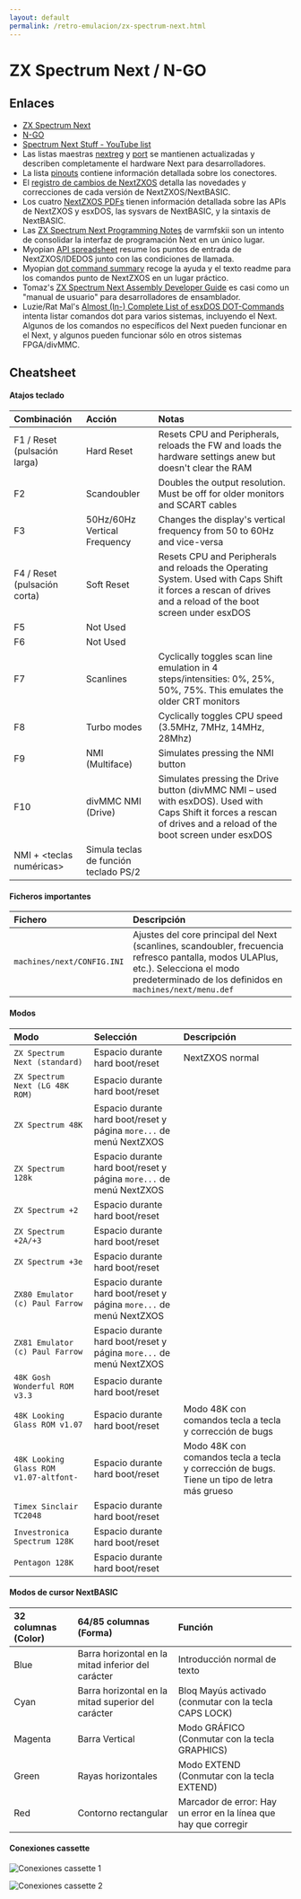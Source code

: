```yaml
---
layout: default
permalink: /retro-emulacion/zx-spectrum-next.html
---
```


# ZX Spectrum Next / N-GO

## Enlaces

* [ZX Spectrum Next](https://www.specnext.com/)
* [N-GO](https://manuferhi.com/c/n-go)
* [Spectrum Next Stuff - YouTube list](https://www.youtube.com/playlist?list=PL2lCM2mJCG_AonDyHJfqjxFR5VoqBWqoh)
* Las listas maestras [nextreg](https://gitlab.com/SpectrumNext/ZX_Spectrum_Next_FPGA/-/blob/master/cores/zxnext/nextreg.txt) y [port](https://gitlab.com/SpectrumNext/ZX_Spectrum_Next_FPGA/-/blob/master/cores/zxnext/ports.txt) se mantienen actualizadas y describen completamente el hardware Next para desarrolladores.
* La lista [pinouts](https://gitlab.com/thesmog358/tbblue/-/blob/master/docs/extra-hw/pinouts/pinouts.txt) contiene información detallada sobre los conectores.
* El [registro de cambios de NextZXOS](https://gitlab.com/thesmog358/tbblue/-/raw/master/docs/nextzxos-changelog.txt) detalla las novedades y correcciones de cada versión de NextZXOS/NextBASIC.
* Los cuatro [NextZXOS PDFs](https://gitlab.com/thesmog358/tbblue/-/tree/master/docs/nextzxos) tienen información detallada sobre las APIs de NextZXOS y esxDOS, las sysvars de NextBASIC, y la sintaxis de NextBASIC.
* Las [ZX Spectrum Next Programming Notes](https://raw.githubusercontent.com/varmfskii/zxnext_code/master/zx_next_notes/zxnext_notes.pdf) de varmfskii son un intento de consolidar la interfaz de programación Next en un único lugar.
* Myopian [API spreadsheet](https://docs.google.com/spreadsheets/d/1dB8fKIfByGJTts409Ud8ly450a6SLPnLZc-nCBghBl8) resume los puntos de entrada de NextZXOS/IDEDOS junto con las condiciones de llamada.
* Myopian [dot command summary](https://www.cs.hmc.edu/~oneill/specnext/dot-cmds.html) recoge la ayuda y el texto readme para los comandos punto de NextZXOS en un lugar práctico.
* Tomaz's [ZX Spectrum Next Assembly Developer Guide](https://github.com/tomaz/zx-next-dev-guide/releases/latest) es casi como un "manual de usuario" para desarrolladores de ensamblador.
* Luzie/Rat Mal's [Almost (In-) Complete List of esxDOS DOT-Commands](https://docs.google.com/spreadsheets/d/17-ifpHcy932_AP7SAv9uBLxg-2ZptcdgTvQ8ILXQLM4/edit?usp=sharing_eil&ts=599361c7) intenta listar comandos dot para varios sistemas, incluyendo el Next. Algunos de los comandos no específicos del Next pueden funcionar en el Next, y algunos pueden funcionar sólo en otros sistemas FPGA/divMMC.

## Cheatsheet

#### Atajos teclado

|Combinación|Acción|Notas|
|:------------|:-------|:------|
|F1 / Reset (pulsación larga)|Hard Reset|Resets CPU and Peripherals, reloads the FW and loads the hardware settings anew but doesn't clear the RAM|
|F2|Scandoubler|Doubles the output resolution. Must be off for older monitors and SCART cables|
|F3|50Hz/60Hz Vertical Frequency|Changes the display's vertical frequency from 50 to 60Hz and vice-versa|
|F4 / Reset (pulsación corta)|Soft Reset|Resets CPU and Peripherals and reloads the Operating System. Used with Caps Shift it forces a rescan of drives and a reload of the boot screen under esxDOS|
|F5|Not Used| |
|F6|Not Used| |
|F7|Scanlines|Cyclically toggles scan line emulation in 4 steps/intensities: 0%, 25%, 50%, 75%. This emulates the older CRT monitors|
|F8|Turbo modes|Cyclically toggles CPU speed (3.5MHz, 7MHz, 14MHz, 28Mhz)|
|F9|NMI (Multiface)|Simulates pressing the NMI button|
|F10|divMMC NMI (Drive)|Simulates pressing the Drive button (divMMC NMI – used with esxDOS). Used with Caps Shift it forces a rescan of drives and a reload of the boot screen under esxDOS|
|NMI + <teclas numéricas>|Simula teclas de función teclado PS/2| |

#### Ficheros importantes

|Fichero|Descripción|
|:-------|:------------|
|`machines/next/CONFIG.INI`|Ajustes del core principal del Next (scanlines, scandoubler, frecuencia refresco pantalla, modos ULAPlus, etc.). Selecciona el modo predeterminado de los definidos en `machines/next/menu.def`|

#### Modos

|Modo|Selección|Descripción|
|:---|:--------|:----------|
|`ZX Spectrum Next (standard)`|Espacio durante hard boot/reset|NextZXOS normal|
|`ZX Spectrum Next (LG 48K ROM)`|Espacio durante hard boot/reset| |
|`ZX Spectrum 48K`|Espacio durante hard boot/reset y página `more...` de menú NextZXOS| |
|`ZX Spectrum 128k`|Espacio durante hard boot/reset y página `more...` de menú NextZXOS| |
|`ZX Spectrum +2`|Espacio durante hard boot/reset| |
|`ZX Spectrum +2A/+3`|Espacio durante hard boot/reset| |
|`ZX Spectrum +3e`|Espacio durante hard boot/reset| |
|`ZX80 Emulator (c) Paul Farrow`|Espacio durante hard boot/reset y página `more...` de menú NextZXOS| |
|`ZX81 Emulator (c) Paul Farrow`|Espacio durante hard boot/reset y página `more...` de menú NextZXOS| |
|`48K Gosh Wonderful ROM v3.3`|Espacio durante hard boot/reset| |
|`48K Looking Glass ROM v1.07`|Espacio durante hard boot/reset|Modo 48K con comandos tecla a tecla y corrección de bugs|
|`48K Looking Glass ROM v1.07-altfont-`|Espacio durante hard boot/reset|Modo 48K con comandos tecla a tecla y corrección de bugs. Tiene un tipo de letra más grueso|
|`Timex Sinclair TC2048`|Espacio durante hard boot/reset| |
|`Investronica Spectrum 128K`|Espacio durante hard boot/reset| |
|`Pentagon 128K`|Espacio durante hard boot/reset| |

#### Modos de cursor NextBASIC

|32 columnas (Color)|64/85 columnas (Forma)|Función|
|:---------------------|:---------------------------------|:--------|
|Blue|Barra horizontal en la mitad inferior del carácter|Introducción normal de texto|
|Cyan|Barra horizontal en la mitad superior del carácter|Bloq Mayús activado (conmutar con la tecla CAPS LOCK)|
|Magenta|Barra Vertical|Modo GRÁFICO (Conmutar con la tecla GRAPHICS)|
|Green|Rayas horizontales|Modo EXTEND (Conmutar con la tecla EXTEND)|
|Red|Contorno rectangular|Marcador de error: Hay un error en la línea que hay que corregir|

#### Conexiones cassette

![Conexiones cassette 1](/images/pages/zx-spectrum-next/Ear-mic-socket-1.png)

![Conexiones cassette 2](/images/pages/zx-spectrum-next/Spectrum-plus-3-tape-lead.jpg)
